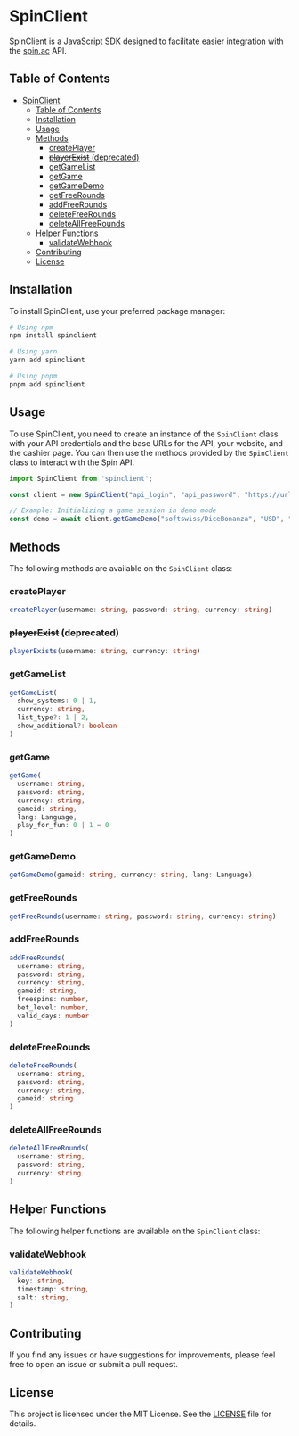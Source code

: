 # SpinClient
SpinClient is a JavaScript SDK designed to facilitate easier integration with the [spin.ac](https://documentation.spin.ac/) API.

## Table of Contents
- [SpinClient](#spinclient)
  - [Table of Contents](#table-of-contents)
  - [Installation](#installation)
  - [Usage](#usage)
  - [Methods](#methods)
    - [createPlayer](#createplayer)
    - [~~playerExist~~ (deprecated)](#playerexist-deprecated)
    - [getGameList](#getgamelist)
    - [getGame](#getgame)
    - [getGameDemo](#getgamedemo)
    - [getFreeRounds](#getfreerounds)
    - [addFreeRounds](#addfreerounds)
    - [deleteFreeRounds](#deletefreerounds)
    - [deleteAllFreeRounds](#deleteallfreerounds)
  - [Helper Functions](#helper-functions)
    - [validateWebhook](#validatewebhook)
  - [Contributing](#contributing)
  - [License](#license)

## Installation
To install SpinClient, use your preferred package manager:

```bash
# Using npm
npm install spinclient

# Using yarn
yarn add spinclient

# Using pnpm
pnpm add spinclient
```

## Usage
To use SpinClient, you need to create an instance of the `SpinClient` class with your API credentials and the base URLs for the API, your website, and the cashier page. You can then use the methods provided by the `SpinClient` class to interact with the Spin API.

```ts
import SpinClient from 'spinclient';

const client = new SpinClient("api_login", "api_password", "https://url.to.api.com", "https://url.to.your.page.com", "https://url.to.cashier.page.com");

// Example: Initializing a game session in demo mode
const demo = await client.getGameDemo("softswiss/DiceBonanza", "USD", "en");
```

<!-- all endpoints are available as methods on the `SpinClient` class, and the response is returned as a promise. -->

## Methods
The following methods are available on the `SpinClient` class:


### createPlayer
```typescript
createPlayer(username: string, password: string, currency: string)
```

### ~~playerExist~~ (deprecated)
```typescript
playerExists(username: string, currency: string)
```

### getGameList
```typescript
getGameList(
  show_systems: 0 | 1,
  currency: string,
  list_type?: 1 | 2,
  show_additional?: boolean
)
```

### getGame
```typescript
getGame(
  username: string,
  password: string,
  currency: string,
  gameid: string,
  lang: Language,
  play_for_fun: 0 | 1 = 0
)
```

### getGameDemo
```typescript
getGameDemo(gameid: string, currency: string, lang: Language)
```

### getFreeRounds
```typescript
getFreeRounds(username: string, password: string, currency: string)
```

### addFreeRounds
```typescript
addFreeRounds(
  username: string,
  password: string,
  currency: string,
  gameid: string,
  freespins: number,
  bet_level: number,
  valid_days: number
)
```

### deleteFreeRounds
```typescript
deleteFreeRounds(
  username: string,
  password: string,
  currency: string,
  gameid: string
)
```

### deleteAllFreeRounds
```typescript
deleteAllFreeRounds(
  username: string,
  password: string,
  currency: string
)
```

<!-- helper functions for eg webhook validation, etc. -->
## Helper Functions
The following helper functions are available on the `SpinClient` class:
### validateWebhook
```typescript
validateWebhook(
  key: string,
  timestamp: string,
  salt: string,
)
```


## Contributing
If you find any issues or have suggestions for improvements, please feel free to open an issue or submit a pull request.

## License
This project is licensed under the MIT License. See the [LICENSE](LICENSE.MD) file for details.